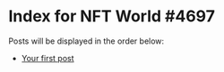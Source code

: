 # Index for NFT World #4697
Posts will be displayed in the order below:

- [Your first post](./001-first.md)

